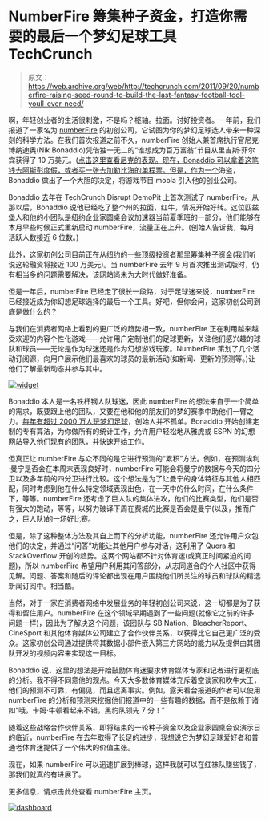 # NumberFire 筹集种子资金，打造你需要的最后一个梦幻足球工具 TechCrunch

> 原文：<https://web.archive.org/web/http://techcrunch.com/2011/09/20/numberfire-raising-seed-round-to-build-the-last-fantasy-football-tool-youll-ever-need/>

啊，年轻创业者的生活很刺激，不是吗？枢轴。拉面。讨好投资者。一年前，我们报道了一家名为 [numberFire](https://web.archive.org/web/20230205030342/http://www.numberfire.com/) 的初创公司，它试图为你的梦幻足球选人带来一种深刻的科学方法。在我们首次报道之前不久，numberFire 创始人兼首席执行官尼克·博纳迪奥(Nik Bonaddio)凭借独一无二的“谁想成为百万富翁”节目从里吉斯·菲尔宾获得了 10 万美元。([点击这里查看尼克的表现。现在，Bonaddio 可以拿着这笔钱去阿斯彭度假，或者买一张去加勒比海的单程票。但是，](https://web.archive.org/web/20230205030342/http://www.youtube.com/watch?v=R9r6FF1hBYQ&feature=player_embedded)[作为一个](https://web.archive.org/web/20230205030342/https://techcrunch.com/2010/10/31/are-you-a-pirate/)海盗，Bonaddio 做出了一个大胆的决定，将游戏节目 moola 引入他的创业公司。

Bonaddio 去年在 TechCrunch Disrupt DemoPit 上首次测试了 numberFire。从那以后，Bonaddio 说他已经吃了整个州的拉面，红牛，情况开始好转。这位匹兹堡人和他的小团队是纽约企业家圆桌会议加速器当前夏季班的一部分，他们能够在本月早些时候正式重新启动 numberFire，流量正在上升。(创始人告诉我，每月活跃人数接近 6 位数。)

此外，这家初创公司目前正在从纽约的一些顶级投资者那里筹集种子资金(我们听说这轮融资将接近 100 万美元)。当 numberFire 去年 9 月首次推出测试版时，仍有相当多的问题需要解决，该网站尚未为大时代做好准备。

但是一年后，numberFire 已经走了很长一段路，对于足球迷来说，numberFire 已经接近成为你幻想足球选择的最后一个工具。好吧，但你会问，这家初创公司到底是做什么的？

与我们在消费者网络上看到的更广泛的趋势相一致，numberFire 正在利用越来越受欢迎的内容个性化游戏——允许用户定制他们的足球更新，关注他们感兴趣的球队和球员——无论是作为球迷还是作为幻想游戏玩家。NumberFire 策划了几个活动订阅源，向用户展示他们最喜欢的球员的最新活动(如新闻、更新的预测等。)让他们了解最新动态并参与其中。

[![](img/fa63b5c259df4be2bd625a9ecfbeb8ab.png "widget")](https://web.archive.org/web/20230205030342/https://techcrunch.com/wp-content/uploads/2011/09/widget.png)

Bonaddio 本人是一名铁杆钢人队球迷，因此 numberFire 的想法来自于一个简单的需求，既要跟上他的团队，又要在他和他的朋友们的梦幻赛季中助他们一臂之力。[每年有超过 2000 万人玩梦幻足球](https://web.archive.org/web/20230205030342/http://sportsillustrated.cnn.com/2011/fantasy/08/09/nfl-fire-sale/index.html)，创始人并不孤单。Bonaddio 开始创建定制的专有算法，为你做所有的统计工作，允许用户轻松地从雅虎或 ESPN 的幻想网站导入他们现有的团队，并快速开始工作。

但真正让 numberFire 与众不同的是它进行预测的“累积”方法。例如，在预测埃利·曼宁是否会在本周末表现良好时，numberFire 可能会将曼宁的数据与今天的四分卫以及多年前的四分卫进行比较。这个想法是为了让曼宁的身体特征与其他人相匹配，同时考虑到他在什么特定领域表现出色，在一天中的什么时间，在什么条件下，等等。numberFire 还考虑了巨人队的集体进攻，他们的比赛类型，他们是否有强大的跑动，等等，以努力破译下周在费城的比赛是否会是曼宁(以及，推而广之，巨人队)的一场好比赛。

但是，除了这种整体方法及其自上而下的分析功能，numberFire 还允许用户众包他们的决定，并通过“问答”功能让其他用户参与对话，这利用了 Quora 和 StackOverflow 开创的趋势。这两个网站都不针对体育迷(或真正时间紧迫的问题)，所以 numberFire 希望用户利用其问答部分，从志同道合的个人社区中获得见解。问题、答案和随后的评论都出现在用户围绕他们所关注的球员和球队的精选新闻订阅中。相当酷。

当然，对于一家在消费者网络中发展业务的年轻初创公司来说，这一切都是为了获得和留住用户。numberFire 在这个领域早期遇到了一些问题(就像它之前的许多问题一样)，因此为了解决这个问题，该团队与 SB Nation、BleacherReport、CineSport 和其他体育媒体公司建立了合作伙伴关系，以获得比它自己更广泛的受众。这家初创公司通过提供将其数据小部件嵌入第三方网站的能力以及提供由其团队开发的视频内容来实现这一目标。

Bonaddio 说，这里的想法是开始鼓励体育迷要求体育媒体专家和记者进行更彻底的分析。我不得不同意他的观点。今天大多数体育媒体充斥着空谈家和吹牛大王，他们的预测不可靠，有偏见，而且远离事实。例如，露天看台报道的作者可以使用 numberFire 的分析和预测来挖掘他们报道中的一些有趣的数据，而不是依赖于诸如“哦，卡姆·牛顿看起来不错，黑豹队领先 7 分！”

随着这些战略合作伙伴关系、即将结束的一轮种子资金以及企业家圆桌会议演示日的临近，numberFire 在去年取得了长足的进步，我想说它为梦幻足球爱好者和普通老体育迷提供了一个伟大的价值主张。

现在，如果 numberFire 可以迅速扩展到棒球，这样我就可以在红袜队赚些钱了，那我们就真的有进展了。

更多信息，请点击此处查看 numberFire 主页。

[![](img/73fce1bdedbc1e83f175153fcf34e073.png "dashboard")](https://web.archive.org/web/20230205030342/https://techcrunch.com/wp-content/uploads/2011/09/dashboard.png)